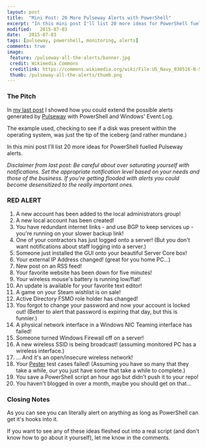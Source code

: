 ```yaml
---
layout: post
title:  "Mini Post: 20 More Pulseway Alerts with PowerShell"
excerpt: "In this mini post I'll list 20 more ideas for PowerShell fuelled Pulseway alerts."
modified:   2015-07-03
date:   2015-07-03
tags: [pulseway, powershell, monitoring, alerts]
comments: true
image:
 feature: /pulseway-all-the-alerts/banner.jpg
 credit: Wikimedia Commons
 creditlink: https://commons.wikimedia.org/wiki/File:US_Navy_030516-N-5862D-010_A_recruit_division_sings_as_they_successfully_complete_the_final_leg_of_a_Battle_Stations_drill.jpg
 thumb: /pulseway-all-the-alerts/thumb.png
---
```


### The Pitch

In [my last post](http://blog.king.geek.nz/pulseway-all-the-alerts/) I showed how you could extend the possible alerts generated by [Pulseway](http://www.pulseway.com/) with PowerShell and Windows' Event Log.

The example used, checking to see if a disk was present within the operating system, was just the tip of the iceberg (and rather mundane.)

In this mini post I'll list 20 more ideas for PowerShell fuelled Pulseway alerts.

_Disclaimer from last post: Be careful about over saturating yourself with notifications. Set the appropriate notification level based on your needs and those of the business. If you're getting flooded with alerts you could become desensitized to the really important ones._

### RED ALERT

1. A new account has been added to the local administrators group!
2. A new local account has been created!
3. You have redundant internet links - and use BGP to keep services up - you're running on your slower backup link!
4. One of your contractors has just logged onto a server! (But you don't want notifications about staff logging into a server.)
5. Someone just installed the GUI onto your beautiful Server Core box!
6. Your external IP Address changed! (great for you home PC...)
7. New post on an RSS feed!
8. Your favorite website has been down for five minutes!
9. Your wireless mouse's battery is running low/flat!
10. An update is available for your favorite text editor!
11. A game on your Steam wishlist is on sale!
12. Active Directory FSMO role holder has changed!
13. You forgot to change your password and now your account is locked out! (Better to alert that password is expiring that day, but this is funnier.)
14. A physical network interface in a Windows NIC Teaming interface has failed!
15. Someone turned Windows Firewall off on a server!
16. A new wireless SSID is being broadcast! (assuming monitored PC has a wireless interface.)
17. ... And it's an open/insecure wireless network!
18. Your [Pester](https://github.com/pester/Pester) test cases failed! (Assuming you have so many that they take a while, our you just have some that take a while to complete.)
19. You save a PowerShell script an hour ago but didn't push it to your repo!
20. You haven't blogged in over a month, maybe you should get on that...

### Closing Notes

As you can see you can literally alert on anything as long as PowerShell can get it's hooks into it.

If you want to see any of these ideas fleshed out into a real script (and don't know how to go about it yourself), let me know in the comments.
